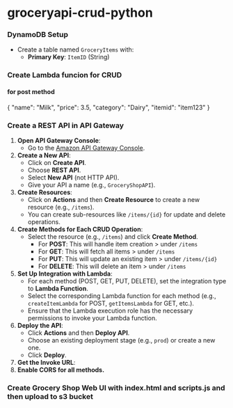 # groceryapi-crud-python

### **DynamoDB Setup**

- Create a table named `GroceryItems` with:
    - **Primary Key**: `ItemID` (String)
###
### Create Lambda funcion for CRUD

#### for post method
{
  "name": "Milk",
  "price": 3.5,
  "category": "Dairy",
  "itemid": "item123"
}


### Create a REST API in API Gateway

1. **Open API Gateway Console**:
    - Go to the [Amazon API Gateway Console](https://console.aws.amazon.com/apigateway/).
2. **Create a New API**:
    - Click on **Create API**.
    - Choose **REST API**.
    - Select **New API** (not HTTP API).
    - Give your API a name (e.g., `GroceryShopAPI`).
3. **Create Resources**:
    - Click on **Actions** and then **Create Resource** to create a new resource (e.g., `/items`).
    - You can create sub-resources like `/items/{id}` for update and delete operations.
4. **Create Methods for Each CRUD Operation**:
    - Select the resource (e.g., `/items`) and click **Create Method**.
        - For **POST**: This will handle item creation > under `/items`
        - For **GET**: This will fetch all items > under `/items`
        - For **PUT**: This will update an existing item > under `/items/{id}`
        - For **DELETE**: This will delete an item > under `/items`
5. **Set Up Integration with Lambda**:
    - For each method (POST, GET, PUT, DELETE), set the integration type to **Lambda Function**.
    - Select the corresponding Lambda function for each method (e.g., `createItemLambda` for POST, `getItemsLambda` for GET, etc.).
    - Ensure that the Lambda execution role has the necessary permissions to invoke your Lambda function.
6. **Deploy the API**:
    - Click **Actions** and then **Deploy API**.
    - Choose an existing deployment stage (e.g., `prod`) or create a new one.
    - Click **Deploy**.
7. **Get the Invoke URL**:
8. **Enable CORS for all methods.**
###
### Create Grocery Shop Web UI with index.html and scripts.js and then upload to s3 bucket
